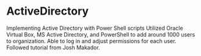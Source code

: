 # ActiveDirectory
Implementing Active Directory with Power Shell scripts
Utilized Oracle Virtual Box, MS Active Directory, and PowerShell to add around 1000 users to organization. 
Able to log in and adjust permissions for each user. 
Followed tutorial from Josh Makador.
